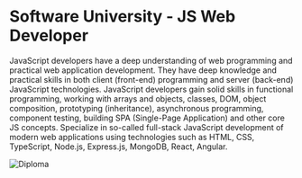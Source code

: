 # Software University - JS Web Developer

JavaScript developers have a deep understanding of web programming and practical web application development. They have deep knowledge and practical skills in both client (front-end) programming and server (back-end) JavaScript technologies. JavaScript developers gain solid skills in functional programming, working with arrays and objects, classes, DOM, object composition, prototyping (inheritance), asynchronous programming, component testing, building SPA (Single-Page Application) and other core JS concepts. Specialize in so-called full-stack JavaScript development of modern web applications using technologies such as HTML, CSS, TypeScript, Node.js, Express.js, MongoDB, React, Angular.

![Diploma](https://github.com/TodorYBorisov/Software-University/assets/109143377/63c8772c-e626-4b3d-97f6-a0290cb899b9)
